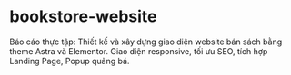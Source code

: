 # bookstore-website
Báo cáo thực tập: Thiết kế và xây dựng giao diện website bán sách bằng theme Astra và Elementor. Giao diện responsive, tối ưu SEO, tích hợp Landing Page, Popup quảng bá.
